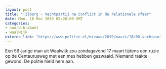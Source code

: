 ```yaml
---
layout: post
title: "Tilburg - Vechtpartij na conflict in de relationele sfeer"
date: Mon, 18 Mar 2019 09:26:00 GMT
categories: 
- noord-brabant 
- waalwijk 
externe_link: "https://www.politie.nl/nieuws/2019/maart/18/08-vechtpartij-na-conflict-in-de-relationele-sfeer.html"
---
```


Een 56-jarige man uit Waalwijk zou zondagavond 17 maart tijdens een ruzie op de Centaurusweg met een mes hebben gezwaaid. Niemand raakte gewond. De politie hield hem aan.
